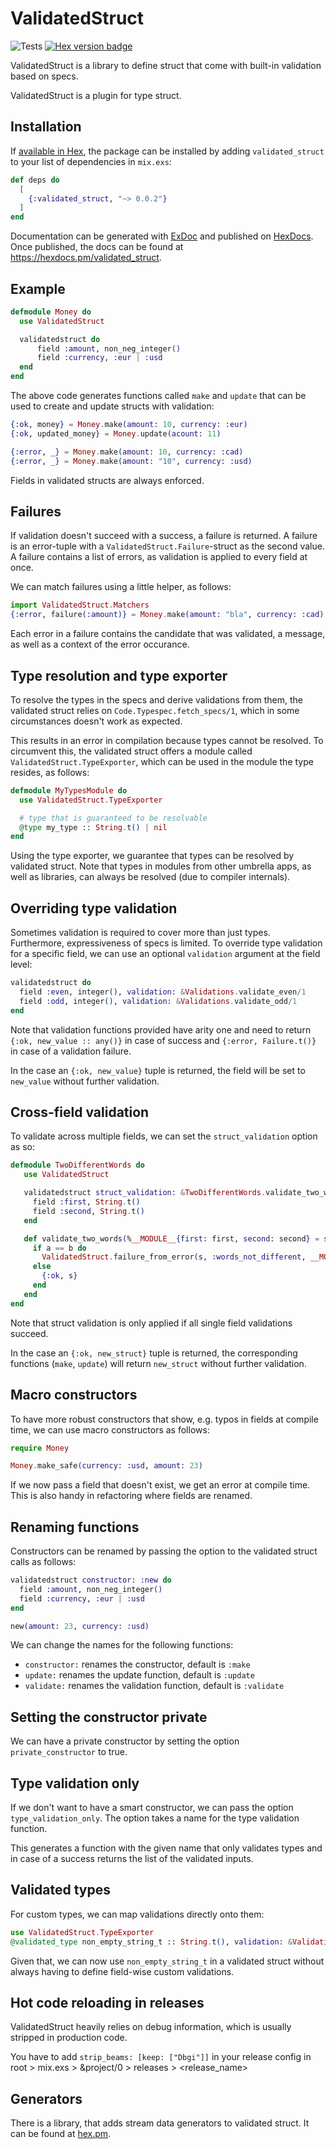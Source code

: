 # ValidatedStruct

![Tests](https://github.com/bravobike/validated_struct/actions/workflows/main.yaml/badge.svg)
[![Hex version badge](https://img.shields.io/hexpm/v/validated_struct.svg)](https://hex.pm/packages/validated_struct)

ValidatedStruct is a library to define struct that come with built-in validation based on specs.

ValidatedStruct is a plugin for type struct.

## Installation

If [available in Hex](https://hex.pm/docs/publish), the package can be installed
by adding `validated_struct` to your list of dependencies in `mix.exs`:

```elixir
def deps do
  [
    {:validated_struct, "~> 0.0.2"}
  ]
end
```

Documentation can be generated with [ExDoc](https://github.com/elixir-lang/ex_doc)
and published on [HexDocs](https://hexdocs.pm). Once published, the docs can
be found at <https://hexdocs.pm/validated_struct>.

## Example

```elixir
defmodule Money do
  use ValidatedStruct

  validatedstruct do
      field :amount, non_neg_integer()
      field :currency, :eur | :usd
  end
end
```

The above code generates functions called `make` and `update` that can be used
to create and update structs with validation:

```elixir
{:ok, money} = Money.make(amount: 10, currency: :eur)
{:ok, updated_money} = Money.update(acount: 11)

{:error, _} = Money.make(amount: 10, currency: :cad)
{:error, _} = Money.make(amount: "10", currency: :usd)
```

Fields in validated structs are always enforced.

## Failures

If validation doesn't succeed with a success, a failure is returned.
A failure is an error-tuple with a `ValidatedStruct.Failure`-struct as the second
value. A failure contains a list of errors, as validation is applied to every
field at once.

We can match failures using a little helper, as follows:

```elixir
import ValidatedStruct.Matchers
{:error, failure(:amount)} = Money.make(amount: "bla", currency: :cad)
```

Each error in a failure contains the candidate that was validated, a message,
as well as a context of the error occurance.

## Type resolution and type exporter

To resolve the types in the specs and derive validations from them, the validated struct
relies on `Code.Typespec.fetch_specs/1`, which in some circumstances doesn't work
as expected.

This results in an error in compilation because types cannot be resolved. To circumvent
this, the validated struct offers a module called `ValidatedStruct.TypeExporter`, which
can be used in the module the type resides, as follows:

```elixir
defmodule MyTypesModule do
  use ValidatedStruct.TypeExporter

  # type that is guaranteed to be resolvable
  @type my_type :: String.t() | nil
end
```

Using the type exporter, we guarantee that types can be resolved by validated
struct. Note that types in modules from other umbrella apps, as well as libraries,
can always be resolved (due to compiler internals).

## Overriding type validation

Sometimes validation is required to cover more than just types. Furthermore,
expressiveness of specs is limited.
To override type validation for a specific field, we can use an optional
`validation` argument at the field level:

```elixir
validatedstruct do
  field :even, integer(), validation: &Validations.validate_even/1
  field :odd, integer(), validation: &Validations.validate_odd/1
end
```

Note that validation functions provided have arity one and need to return
`{:ok, new_value :: any()}` in case of success and `{:error, Failure.t()}` in case of
a validation failure.

In the case an `{:ok, new_value}` tuple is returned, the field will be set to
`new_value` without further validation.

## Cross-field validation

To validate across multiple fields, we can set the `struct_validation` option as so:

```elixir
defmodule TwoDifferentWords do
   use ValidatedStruct

   validatedstruct struct_validation: &TwoDifferentWords.validate_two_words/1 do
     field :first, String.t()
     field :second, String.t()
   end

   def validate_two_words(%__MODULE__{first: first, second: second} = s) do
     if a == b do
       ValidatedStruct.failure_from_error(s, :words_not_different, __MODULE__)
     else
       {:ok, s}
     end
   end
end
```

Note that struct validation is only applied if all single field validations succeed.

In the case an `{:ok, new_struct}` tuple is returned, the corresponding functions (`make`,
`update`) will return `new_struct` without further validation.

## Macro constructors

To have more robust constructors that show, e.g. typos in fields at compile time,
we can use macro constructors as follows:

```elixir
require Money

Money.make_safe(currency: :usd, amount: 23)
```

If we now pass a field that doesn't exist, we get an error at compile time.
This is also handy in refactoring where fields are renamed.

## Renaming functions

Constructors can be renamed by passing the option to the validated struct calls
as follows:

```elixir
validatedstruct constructor: :new do
  field :amount, non_neg_integer()
  field :currency, :eur | :usd
end

new(amount: 23, currency: :usd)
```

We can change the names for the following functions:

- `constructor:` renames the constructor, default is `:make`
- `update:` renames the update function, default is `:update`
- `validate:` renames the validation function, default is `:validate`

## Setting the constructor private

We can have a private constructor by setting the option `private_constructor` to true.

## Type validation only

If we don't want to have a smart constructor, we can pass the option
`type_validation_only`. The option takes a name for the type validation
function.

This generates a function with the given name that only validates types
and in case of a success returns the list of the validated inputs.

## Validated types

For custom types, we can map validations directly onto them:

```elixir
use ValidatedStruct.TypeExporter 
@validated_type non_empty_string_t :: String.t(), validation: &Validation.validate_non_empty_string/1 
```

Given that, we can now use `non_empty_string_t` in a validated
struct without always having to define field-wise custom validations.

## Hot code reloading in releases

ValidatedStruct heavily relies on debug information, which is usually stripped in
production code.

You have to add `strip_beams: [keep: ["Dbgi"]]` in your release config in
root > mix.exs > &project/0 > releases > <release_name>


## Generators

There is a library, that adds stream data generators to validated struct. It can be found at [hex.pm](https://hex.pm/packages/validated_struct_generators).
